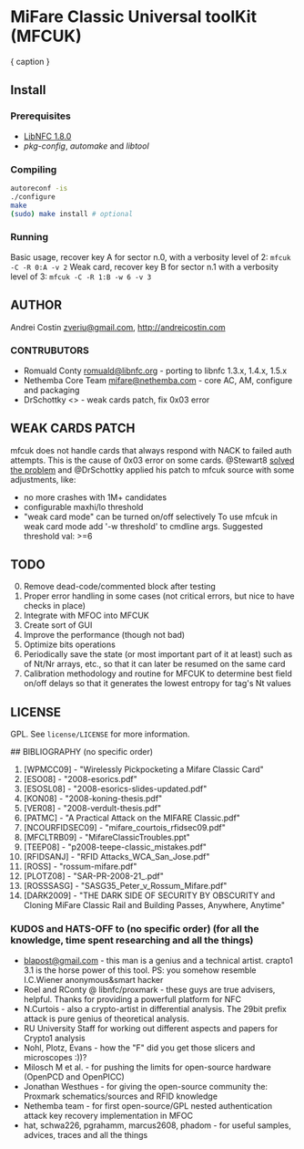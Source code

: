 # MiFare Classic Universal toolKit (MFCUK)
{ caption }

## Install
### Prerequisites
* [LibNFC 1.8.0](https://github.com/nfc-tools/libnfc/releases) 
* _pkg-config_, _automake_ and _libtool_

### Compiling
```bash
autoreconf -is
./configure
make
(sudo) make install # optional
```

### Running
Basic usage, recover key A for sector n.0, with a verbosity level of 2: `mfcuk -C -R 0:A -v 2`
Weak card, recover key B for sector n.1 with a verbosity level of 3: `mfcuk -C -R 1:B -w 6 -v 3`

## AUTHOR
Andrei Costin <zveriu@gmail.com>, http://andreicostin.com
### CONTRUBUTORS
* Romuald Conty <romuald@libnfc.org> - porting to libnfc 1.3.x, 1.4.x, 1.5.x
* Nethemba Core Team <mifare@nethemba.com> - core AC, AM, configure and packaging
* DrSchottky <> - weak cards patch, fix 0x03 error

## WEAK CARDS PATCH
mfcuk does not handle cards that always respond with NACK to failed auth attempts. This is the cause of 0x03 error on some cards.
@Stewart8 [solved the problem](https://github.com/nfc-tools/mfcuk/issues/39) and @DrSchottky applied his patch to mfcuk source with some adjustments, like:
- no more crashes with 1M+ candidates
- configurable maxhi/lo threshold
- "weak card mode" can be turned on/off selectively
To use mfcuk in weak card mode add '-w threshold' to cmdline args. Suggested threshold val: >=6

## TODO
0. Remove dead-code/commented block after testing
1. Proper error handling in some cases (not critical errors, but nice to have checks in place)
2. Integrate with MFOC into MFCUK
3. Create sort of GUI
4. Improve the performance (though not bad)
5. Optimize bits operations
6. Periodically save the state (or most important part of it at least) such as of Nt/Nr arrays, etc., so that it can later be resumed on the same card
7. Calibration methodology and routine for MFCUK to determine best field on/off delays so that it generates the lowest entropy for tag's Nt values

## LICENSE
GPL. See `license/LICENSE` for more information.

## BIBLIOGRAPHY (no specific order)
1. [WPMCC09] - "Wirelessly Pickpocketing a Mifare Classic Card"
2. [ESO08] - "2008-esorics.pdf"
3. [ESOSL08] - "2008-esorics-slides-updated.pdf"
4. [KON08] - "2008-koning-thesis.pdf"
5. [VER08] - "2008-verdult-thesis.pdf"
6. [PATMC] - "A Practical Attack on the MIFARE Classic.pdf"
7. [NCOURFIDSEC09] - "mifare_courtois_rfidsec09.pdf"
8. [MFCLTRB09] - "MifareClassicTroubles.ppt"
9. [TEEP08] - "p2008-teepe-classic_mistakes.pdf"
10. [RFIDSANJ] - "RFID Attacks_WCA_San_Jose.pdf"
11. [ROSS] - "rossum-mifare.pdf"
12. [PLOTZ08] - "SAR-PR-2008-21_.pdf"
13. [ROSSSASG] - "SASG35_Peter_v_Rossum_Mifare.pdf"
14. [DARK2009] - "THE DARK SIDE OF SECURITY BY OBSCURITY and Cloning MiFare Classic Rail and Building Passes, Anywhere, Anytime"

### KUDOS and HATS-OFF to (no specific order) (for all the knowledge, time spent researching and all the things)
 - blapost@gmail.com - this man is a genius and a technical artist. crapto1 3.1 is the horse power of this tool. PS: you somehow resemble I.C.Wiener anonymous&smart hacker
 - Roel and RConty @ libnfc/proxmark - these guys are true advisers, helpful. Thanks for providing a powerfull platform for NFC
 - N.Curtois - also a crypto-artist in differential analysis. The 29bit prefix attack is pure genius of theoretical analysis.
 - RU University Staff for working out different aspects and papers for Crypto1 analysis
 - Nohl, Plotz, Evans - how the "F" did you get those slicers and microscopes :))?
 - Milosch M et al. - for pushing the limits for open-source hardware (OpenPCD and OpenPICC)
 - Jonathan Westhues - for giving the open-source community the: Proxmark schematics/sources and RFID knowledge
 - Nethemba team - for first open-source/GPL nested authentication attack key recovery implementation in MFOC
 - hat, schwa226, pgrahamm, marcus2608, phadom - for useful samples, advices, traces and all the things
